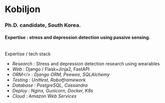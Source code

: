# Kobiljon
### Ph.D. candidate, South Korea.
#### Expertise : stress and depression detection using passive sensing.
<br>Expertise / tech stack<br>
- <i>Research</i> : Stress and depression detection research using wearables <br>
- <i>Web</i> : Django / Flask+Jinja2, FastAPI <br>
- <i>ORM</> : Django ORM, Peewee, SQLAlchemy <br>
- <i>Testing</i> : Unittest, Robotframework <br>
- <i>Database</i> : PostgreSQL, Cassandra <br>
- <i>Deploy</i> : Nginx, Gunicorn, Docker, K8s <br>
- <i>Cloud</i> : Amazon Web Services <br>
